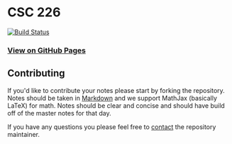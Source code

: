# CSC 226

[![Build Status](https://travis-ci.org/UVicNotes/ELEC-310.svg?branch=master)](https://travis-ci.org/UVicNotes/CSC-226)

[](butthole)

### [View on GitHub Pages](http://uvicnotes.github.io/CSC-226/)

## Contributing

If you'd like to contribute your notes please start by forking the repository. Notes should be taken in [Markdown](https://daringfireball.net/projects/markdown/) and we support MathJax (basically LaTeX) for math. Notes should be clear and concise and should have build off of the master notes for that day.

If you have any questions you please feel free to [contact](mailto:ben@hawker.me) the repository maintainer.
